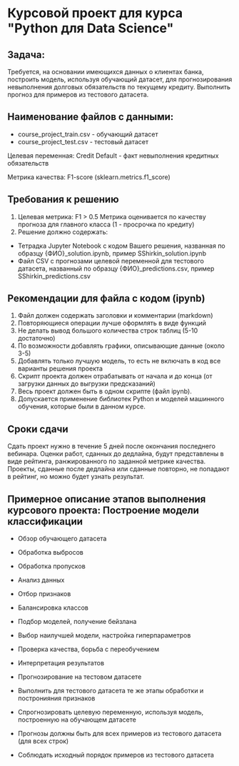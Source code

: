# Курсовой проект для курса "Python для Data Science"

## Задача:
Требуется, на основании имеющихся данных о клиентах банка, построить модель, используя обучающий датасет, для прогнозирования невыполнения долговых обязательств по текущему кредиту. Выполнить прогноз для примеров из тестового датасета.

## Наименование файлов с данными:
- course_project_train.csv - обучающий датасет
- course_project_test.csv - тестовый датасет

Целевая переменная:
Credit Default - факт невыполнения кредитных обязательств

Метрика качества:
F1-score (sklearn.metrics.f1_score)

## Требования к решению

1. Целевая метрика: F1 > 0.5
Метрика оценивается по качеству прогноза для главного класса (1 - просрочка по кредиту)
2. Решение должно содержать:
- Тетрадка Jupyter Notebook с кодом Вашего решения, названная по образцу {ФИО}_solution.ipynb, пример SShirkin_solution.ipynb
- Файл CSV с прогнозами целевой переменной для тестового датасета, названный по образцу {ФИО}_predictions.csv, пример SShirkin_predictions.csv

## Рекомендации для файла с кодом (ipynb)

1. Файл должен содержать заголовки и комментарии (markdown)
2. Повторяющиеся операции лучше оформлять в виде функций
3. Не делать вывод большого количества строк таблиц (5-10 достаточно)
4. По возможности добавлять графики, описывающие данные (около 3-5)
5. Добавлять только лучшую модель, то есть не включать в код все варианты решения проекта
6. Скрипт проекта должен отрабатывать от начала и до конца (от загрузки данных до выгрузки предсказаний)
7. Весь проект должен быть в одном скрипте (файл ipynb).
8. Допускается применение библиотек Python и моделей машинного обучения, которые были в данном курсе.

## Сроки сдачи

Cдать проект нужно в течение 5 дней после окончания последнего вебинара. Оценки работ, сданных до дедлайна, будут представлены в виде рейтинга, ранжированного по заданной метрике качества. Проекты, сданные после дедлайна или сданные повторно, не попадают в рейтинг, но можно будет узнать результат.

## Примерное описание этапов выполнения курсового проекта: Построение модели классификации

- Обзор обучающего датасета
- Обработка выбросов
- Обработка пропусков
- Анализ данных
- Отбор признаков
- Балансировка классов
- Подбор моделей, получение бейзлана
- Выбор наилучшей модели, настройка гиперпараметров
- Проверка качества, борьба с переобучением
- Интерпретация результатов
- Прогнозирование на тестовом датасете

- Выполнить для тестового датасета те же этапы обработки и постронияния признаков
- Спрогнозировать целевую переменную, используя модель, построенную на обучающем датасете
- Прогнозы должны быть для всех примеров из тестового датасета (для всех строк)
- Соблюдать исходный порядок примеров из тестового датасета
